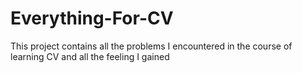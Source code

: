 # Everything-For-CV
This project contains all the problems I encountered in the course of learning CV and all the feeling I gained
